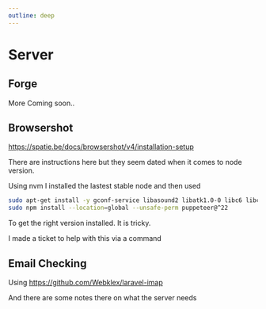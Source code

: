 ```yaml
---
outline: deep
---
```

Server
=====

## Forge

More Coming soon..


Browsershot
---------------

https://spatie.be/docs/browsershot/v4/installation-setup

There are instructions here but they seem dated when it comes to node version.


Using nvm I installed the lastest stable node and then used

```bash
sudo apt-get install -y gconf-service libasound2 libatk1.0-0 libc6 libcairo2 libcups2 libdbus-1-3 libexpat1 libfontconfig1 libgbm1 libgcc1 libgconf-2-4 libgdk-pixbuf2.0-0 libglib2.0-0 libgtk-3-0 libnspr4 libpango-1.0-0 libpangocairo-1.0-0 libstdc++6 libx11-6 libx11-xcb1 libxcb1 libxcomposite1 libxcursor1 libxdamage1 libxext6 libxfixes3 libxi6 libxrandr2 libxrender1 libxss1 libxtst6 ca-certificates fonts-liberation libappindicator1 libnss3 lsb-release xdg-utils wget libgbm-dev libxshmfence-dev
sudo npm install --location=global --unsafe-perm puppeteer@^22
```


To get the right version installed. It is tricky.

I made a ticket to help with this via a command


Email Checking
-------------------

Using https://github.com/Webklex/laravel-imap

And there are some notes there on what the server needs